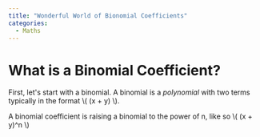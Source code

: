 ```yaml
---
title: "Wonderful World of Bionomial Coefficients"
categories:
  - Maths
---
```


# What is a Binomial Coefficient?

First, let's start with a binomial.
A binomial is a _polynomial_ with two terms typically in the format \\( (x + y) \\).

A binomial coefficient is raising a binomial to the power of n, like so \\( (x + y)^n \\)


